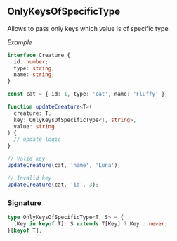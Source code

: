 ## OnlyKeysOfSpecificType

Allows to pass only keys which value is of specific type.

_Example_

```typescript
interface Creature {
  id: number;
  type: string;
  name: string;
}

const cat = { id: 1, type: 'cat', name: 'Fluffy' };

function updateCreature<T>(
  creature: T,
  key: OnlyKeysOfSpecificType<T, string>,
  value: string
) {
  // update logic
}

// Valid key
updateCreature(cat, 'name', 'Luna');

// Invalid key
updateCreature(cat, 'id', 3);
```

### Signature

```typescript
type OnlyKeysOfSpecificType<T, S> = {
  [Key in keyof T]: S extends T[Key] ? Key : never;
}[keyof T];
```
